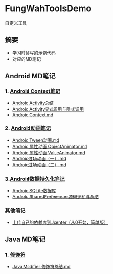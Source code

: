 # FungWahToolsDemo
自定义工具
## 摘要
* 学习时候写的示例代码
* 对应的MD笔记
## Android MD笔记
### 1. [Android Context笔记]()
* [Android Activity总结](https://github.com/OuFungWah/FungWahToolsDemo/blob/master/Tutorial/MD/Activity/Android%20Activity%E6%80%BB%E7%BB%93.md)
* [Android Activity显式调用与隐式调用](https://github.com/OuFungWah/FungWahToolsDemo/blob/master/Tutorial/MD/Activity/Android%20Activity%E6%98%BE%E5%BC%8F%E8%B0%83%E7%94%A8%E4%B8%8E%E9%9A%90%E5%BC%8F%E8%B0%83%E7%94%A8.md)
* [Android Context.md](https://github.com/OuFungWah/FungWahToolsDemo/blob/master/Tutorial/MD/Activity/Android%20Context.md)

### 2. [Android动画笔记](https://github.com/OuFungWah/FungWahToolsDemo/tree/master/Tutorial/MD/Animation) 
* [Android Tween动画.md](https://github.com/OuFungWah/FungWahToolsDemo/blob/master/Tutorial/MD/Animation/Android%20Tween%E5%8A%A8%E7%94%BB.md)
* [Android 属性动画 ObjectAnimator.md](https://github.com/OuFungWah/FungWahToolsDemo/blob/master/Tutorial/MD/Animation/Android%20%E5%B1%9E%E6%80%A7%E5%8A%A8%E7%94%BB%20ObjectAnimator.md)
* [Android 属性动画 ValueAnimator.md](https://github.com/OuFungWah/FungWahToolsDemo/blob/master/Tutorial/MD/Animation/Android%20%E5%B1%9E%E6%80%A7%E5%8A%A8%E7%94%BB%20ValueAnimator.md)
* [Android过场动画（一）.md](https://github.com/OuFungWah/FungWahToolsDemo/blob/master/Tutorial/MD/Animation/Android%E8%BF%87%E5%9C%BA%E5%8A%A8%E7%94%BB%EF%BC%88%E4%B8%80%EF%BC%89.md)
* [Android过场动画（二）.md](https://github.com/OuFungWah/FungWahToolsDemo/blob/master/Tutorial/MD/Animation/Android%E8%BF%87%E5%9C%BA%E5%8A%A8%E7%94%BB%EF%BC%88%E4%BA%8C%EF%BC%89.md)

### 3.[Android数据持久化笔记](https://github.com/OuFungWah/FungWahToolsDemo/tree/master/Tutorial/MD/Database)  
* [Android SQLite数据库](https://github.com/OuFungWah/FungWahToolsDemo/blob/master/Tutorial/MD/Database/Android%20SQLite%E6%95%B0%E6%8D%AE%E5%BA%93.md)
* [Android SharedPreferences源码透析与总结](https://github.com/OuFungWah/CrazyWahToolsDemo/blob/master/crazywahtools/src/main/java/com/crazywah/crazywahtools/util/SharedPreferences%20%E6%BA%90%E7%A0%81%E9%80%8F%E6%9E%90%E4%B8%8E%E6%80%BB%E7%BB%93.md)
### 其他笔记
* [上传自己的依赖库到Jcenter（从0开始，简单版）](https://github.com/OuFungWah/FungWahToolsDemo/blob/master/Tutorial/MD/Jcenter/%E4%B8%8A%E4%BC%A0%E8%87%AA%E5%B7%B1%E7%9A%84%E4%BE%9D%E8%B5%96%E5%BA%93.md#%E4%B8%8A%E4%BC%A0%E8%87%AA%E5%B7%B1%E7%9A%84%E4%BE%9D%E8%B5%96%E5%BA%93%E5%88%B0jcenter%E4%BB%8E0%E5%BC%80%E5%A7%8B%E7%AE%80%E5%8D%95%E7%89%88)

## Java MD笔记
### 1. [修饰符]()
* [Java Modifier 修饰符总结.md](https://github.com/OuFungWah/FungWahToolsDemo/blob/master/Tutorial/MD/Java%20%E4%BF%AE%E9%A5%B0%E8%AF%8D%20Modifier.md)